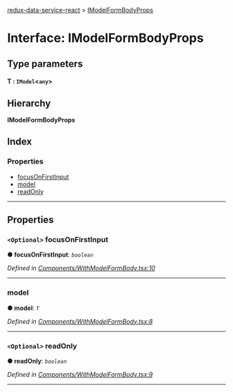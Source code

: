 [redux-data-service-react](../README.md) > [IModelFormBodyProps](../interfaces/imodelformbodyprops.md)

# Interface: IModelFormBodyProps

## Type parameters
#### T :  `IModel`<`any`>
## Hierarchy

**IModelFormBodyProps**

## Index

### Properties

* [focusOnFirstInput](imodelformbodyprops.md#focusonfirstinput)
* [model](imodelformbodyprops.md#model)
* [readOnly](imodelformbodyprops.md#readonly)

---

## Properties

<a id="focusonfirstinput"></a>

### `<Optional>` focusOnFirstInput

**● focusOnFirstInput**: *`boolean`*

*Defined in [Components/WithModelFormBody.tsx:10](https://github.com/Rediker-Software/redux-data-service-react/blob/ee57350/src/Components/WithModelFormBody.tsx#L10)*

___
<a id="model"></a>

###  model

**● model**: *`T`*

*Defined in [Components/WithModelFormBody.tsx:8](https://github.com/Rediker-Software/redux-data-service-react/blob/ee57350/src/Components/WithModelFormBody.tsx#L8)*

___
<a id="readonly"></a>

### `<Optional>` readOnly

**● readOnly**: *`boolean`*

*Defined in [Components/WithModelFormBody.tsx:9](https://github.com/Rediker-Software/redux-data-service-react/blob/ee57350/src/Components/WithModelFormBody.tsx#L9)*

___

